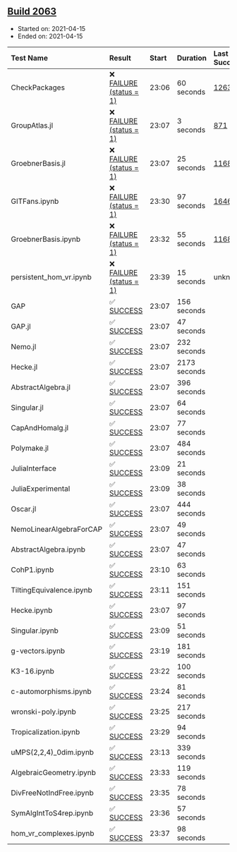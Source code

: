 ## [Build 2063](https://oscarci.mathematik.uni-kl.de/job/oscar-stable/2063/)

* Started on: 2021-04-15
* Ended on: 2021-04-15

| Test Name    | Result | Start | Duration | Last Success | First Failure |
|:-------------|:-------|:------|:---------|:-------------|:--------------|
| CheckPackages | ❌ [FAILURE (status = 1)](https://oscarci.mathematik.uni-kl.de/job/oscar-stable/2063/artifact/logs/build-2063/CheckPackages.log) | 23:06 | 60 seconds | [1263](https://oscarci.mathematik.uni-kl.de/job/oscar-stable/1263/) | [1264](https://oscarci.mathematik.uni-kl.de/job/oscar-stable/1264/) |
| GroupAtlas.jl | ❌ [FAILURE (status = 1)](https://oscarci.mathematik.uni-kl.de/job/oscar-stable/2063/artifact/logs/build-2063/GroupAtlas.jl.log) | 23:07 | 3 seconds | [871](https://oscarci.mathematik.uni-kl.de/job/oscar-stable/871/) | [872](https://oscarci.mathematik.uni-kl.de/job/oscar-stable/872/) |
| GroebnerBasis.jl | ❌ [FAILURE (status = 1)](https://oscarci.mathematik.uni-kl.de/job/oscar-stable/2063/artifact/logs/build-2063/GroebnerBasis.jl.log) | 23:07 | 25 seconds | [1168](https://oscarci.mathematik.uni-kl.de/job/oscar-stable/1168/) | [1169](https://oscarci.mathematik.uni-kl.de/job/oscar-stable/1169/) |
| GITFans.ipynb | ❌ [FAILURE (status = 1)](https://oscarci.mathematik.uni-kl.de/job/oscar-stable/2063/artifact/logs/build-2063/GITFans.ipynb.log) | 23:30 | 97 seconds | [1646](https://oscarci.mathematik.uni-kl.de/job/oscar-stable/1646/) | [1647](https://oscarci.mathematik.uni-kl.de/job/oscar-stable/1647/) |
| GroebnerBasis.ipynb | ❌ [FAILURE (status = 1)](https://oscarci.mathematik.uni-kl.de/job/oscar-stable/2063/artifact/logs/build-2063/GroebnerBasis.ipynb.log) | 23:32 | 55 seconds | [1168](https://oscarci.mathematik.uni-kl.de/job/oscar-stable/1168/) | [1169](https://oscarci.mathematik.uni-kl.de/job/oscar-stable/1169/) |
| persistent_hom_vr.ipynb | ❌ [FAILURE (status = 1)](https://oscarci.mathematik.uni-kl.de/job/oscar-stable/2063/artifact/logs/build-2063/persistent_hom_vr.ipynb.log) | 23:39 | 15 seconds | unknown | unknown |
| GAP | ✅ [SUCCESS](https://oscarci.mathematik.uni-kl.de/job/oscar-stable/2063/artifact/logs/build-2063/GAP.log) | 23:07 | 156 seconds |  |  |
| GAP.jl | ✅ [SUCCESS](https://oscarci.mathematik.uni-kl.de/job/oscar-stable/2063/artifact/logs/build-2063/GAP.jl.log) | 23:07 | 47 seconds |  |  |
| Nemo.jl | ✅ [SUCCESS](https://oscarci.mathematik.uni-kl.de/job/oscar-stable/2063/artifact/logs/build-2063/Nemo.jl.log) | 23:07 | 232 seconds |  |  |
| Hecke.jl | ✅ [SUCCESS](https://oscarci.mathematik.uni-kl.de/job/oscar-stable/2063/artifact/logs/build-2063/Hecke.jl.log) | 23:07 | 2173 seconds |  |  |
| AbstractAlgebra.jl | ✅ [SUCCESS](https://oscarci.mathematik.uni-kl.de/job/oscar-stable/2063/artifact/logs/build-2063/AbstractAlgebra.jl.log) | 23:07 | 396 seconds |  |  |
| Singular.jl | ✅ [SUCCESS](https://oscarci.mathematik.uni-kl.de/job/oscar-stable/2063/artifact/logs/build-2063/Singular.jl.log) | 23:07 | 64 seconds |  |  |
| CapAndHomalg.jl | ✅ [SUCCESS](https://oscarci.mathematik.uni-kl.de/job/oscar-stable/2063/artifact/logs/build-2063/CapAndHomalg.jl.log) | 23:07 | 77 seconds |  |  |
| Polymake.jl | ✅ [SUCCESS](https://oscarci.mathematik.uni-kl.de/job/oscar-stable/2063/artifact/logs/build-2063/Polymake.jl.log) | 23:07 | 484 seconds |  |  |
| JuliaInterface | ✅ [SUCCESS](https://oscarci.mathematik.uni-kl.de/job/oscar-stable/2063/artifact/logs/build-2063/JuliaInterface.log) | 23:09 | 21 seconds |  |  |
| JuliaExperimental | ✅ [SUCCESS](https://oscarci.mathematik.uni-kl.de/job/oscar-stable/2063/artifact/logs/build-2063/JuliaExperimental.log) | 23:09 | 38 seconds |  |  |
| Oscar.jl | ✅ [SUCCESS](https://oscarci.mathematik.uni-kl.de/job/oscar-stable/2063/artifact/logs/build-2063/Oscar.jl.log) | 23:07 | 444 seconds |  |  |
| NemoLinearAlgebraForCAP | ✅ [SUCCESS](https://oscarci.mathematik.uni-kl.de/job/oscar-stable/2063/artifact/logs/build-2063/NemoLinearAlgebraForCAP.log) | 23:07 | 49 seconds |  |  |
| AbstractAlgebra.ipynb | ✅ [SUCCESS](https://oscarci.mathematik.uni-kl.de/job/oscar-stable/2063/artifact/logs/build-2063/AbstractAlgebra.ipynb.log) | 23:07 | 47 seconds |  |  |
| CohP1.ipynb | ✅ [SUCCESS](https://oscarci.mathematik.uni-kl.de/job/oscar-stable/2063/artifact/logs/build-2063/CohP1.ipynb.log) | 23:10 | 63 seconds |  |  |
| TiltingEquivalence.ipynb | ✅ [SUCCESS](https://oscarci.mathematik.uni-kl.de/job/oscar-stable/2063/artifact/logs/build-2063/TiltingEquivalence.ipynb.log) | 23:11 | 151 seconds |  |  |
| Hecke.ipynb | ✅ [SUCCESS](https://oscarci.mathematik.uni-kl.de/job/oscar-stable/2063/artifact/logs/build-2063/Hecke.ipynb.log) | 23:07 | 97 seconds |  |  |
| Singular.ipynb | ✅ [SUCCESS](https://oscarci.mathematik.uni-kl.de/job/oscar-stable/2063/artifact/logs/build-2063/Singular.ipynb.log) | 23:09 | 51 seconds |  |  |
| g-vectors.ipynb | ✅ [SUCCESS](https://oscarci.mathematik.uni-kl.de/job/oscar-stable/2063/artifact/logs/build-2063/g-vectors.ipynb.log) | 23:19 | 181 seconds |  |  |
| K3-16.ipynb | ✅ [SUCCESS](https://oscarci.mathematik.uni-kl.de/job/oscar-stable/2063/artifact/logs/build-2063/K3-16.ipynb.log) | 23:22 | 100 seconds |  |  |
| c-automorphisms.ipynb | ✅ [SUCCESS](https://oscarci.mathematik.uni-kl.de/job/oscar-stable/2063/artifact/logs/build-2063/c-automorphisms.ipynb.log) | 23:24 | 81 seconds |  |  |
| wronski-poly.ipynb | ✅ [SUCCESS](https://oscarci.mathematik.uni-kl.de/job/oscar-stable/2063/artifact/logs/build-2063/wronski-poly.ipynb.log) | 23:25 | 217 seconds |  |  |
| Tropicalization.ipynb | ✅ [SUCCESS](https://oscarci.mathematik.uni-kl.de/job/oscar-stable/2063/artifact/logs/build-2063/Tropicalization.ipynb.log) | 23:29 | 94 seconds |  |  |
| uMPS(2,2,4)_0dim.ipynb | ✅ [SUCCESS](https://oscarci.mathematik.uni-kl.de/job/oscar-stable/2063/artifact/logs/build-2063/uMPS-2-2-4-_0dim.ipynb.log) | 23:13 | 339 seconds |  |  |
| AlgebraicGeometry.ipynb | ✅ [SUCCESS](https://oscarci.mathematik.uni-kl.de/job/oscar-stable/2063/artifact/logs/build-2063/AlgebraicGeometry.ipynb.log) | 23:33 | 119 seconds |  |  |
| DivFreeNotIndFree.ipynb | ✅ [SUCCESS](https://oscarci.mathematik.uni-kl.de/job/oscar-stable/2063/artifact/logs/build-2063/DivFreeNotIndFree.ipynb.log) | 23:35 | 78 seconds |  |  |
| SymAlgIntToS4rep.ipynb | ✅ [SUCCESS](https://oscarci.mathematik.uni-kl.de/job/oscar-stable/2063/artifact/logs/build-2063/SymAlgIntToS4rep.ipynb.log) | 23:36 | 57 seconds |  |  |
| hom_vr_complexes.ipynb | ✅ [SUCCESS](https://oscarci.mathematik.uni-kl.de/job/oscar-stable/2063/artifact/logs/build-2063/hom_vr_complexes.ipynb.log) | 23:37 | 98 seconds |  |  |
